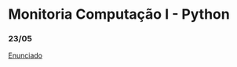 # Monitoria Computação I - Python

### 23/05
[Enunciado](https://github.com/marianafurriel/Monitoria/blob/main/05233/Enunciado.md)